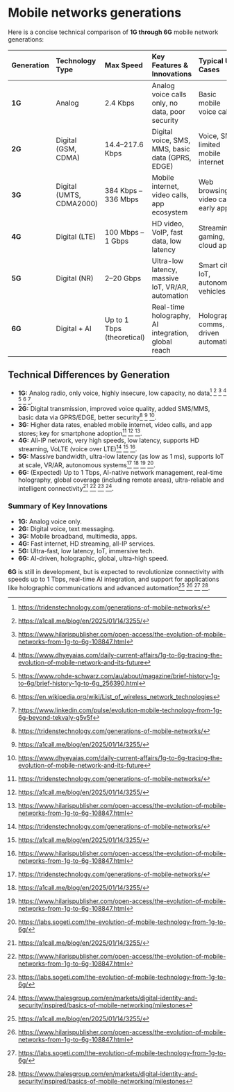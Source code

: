 # Mobile networks generations

Here is a concise technical comparison of **1G through 6G** mobile network generations:

| Generation | Technology Type          | Max Speed                  | Key Features \& Innovations                        | Typical Use Cases                       |
| :--------- | :----------------------- | :------------------------- | :------------------------------------------------- | :-------------------------------------- |
| **1G**     | Analog                   | 2.4 Kbps                   | Analog voice calls only, no data, poor security    | Basic mobile voice calls                |
| **2G**     | Digital (GSM, CDMA)      | 14.4–217.6 Kbps            | Digital voice, SMS, MMS, basic data (GPRS, EDGE)   | Voice, SMS, limited mobile internet     |
| **3G**     | Digital (UMTS, CDMA2000) | 384 Kbps – 336 Mbps        | Mobile internet, video calls, app ecosystem        | Web browsing, video calls, early apps   |
| **4G**     | Digital (LTE)            | 100 Mbps – 1 Gbps          | HD video, VoIP, fast data, low latency             | Streaming, gaming, cloud apps           |
| **5G**     | Digital (NR)             | 2–20 Gbps                  | Ultra-low latency, massive IoT, VR/AR, automation  | Smart cities, IoT, autonomous vehicles  |
| **6G**     | Digital + AI             | Up to 1 Tbps (theoretical) | Real-time holography, AI integration, global reach | Holographic comms, AI-driven automation |

## Technical Differences by Generation

- **1G:** Analog radio, only voice, highly insecure, low capacity, no data[^1] [^2] [^3] [^4] [^5] [^8] [^9].
- **2G:** Digital transmission, improved voice quality, added SMS/MMS, basic data via GPRS/EDGE, better security[^1] [^2] [^4].
- **3G:** Higher data rates, enabled mobile internet, video calls, and app stores; key for smartphone adoption[^1] [^2] [^3].
- **4G:** All-IP network, very high speeds, low latency, supports HD streaming, VoLTE (voice over LTE)[^1] [^2] [^3].
- **5G:** Massive bandwidth, ultra-low latency (as low as 1 ms), supports IoT at scale, VR/AR, autonomous systems[^1] [^2] [^3] [^6].
- **6G:** (Expected) Up to 1 Tbps, AI-native network management, real-time holography, global coverage (including remote areas), ultra-reliable and intelligent connectivity[^2] [^3] [^6] [^7].

### Summary of Key Innovations

- **1G:** Analog voice only.
- **2G:** Digital voice, text messaging.
- **3G:** Mobile broadband, multimedia, apps.
- **4G:** Fast internet, HD streaming, all-IP services.
- **5G:** Ultra-fast, low latency, IoT, immersive tech.
- **6G:** AI-driven, holographic, global, ultra-high speed.

**6G** is still in development, but is expected to revolutionize connectivity with speeds up to 1 Tbps, real-time AI integration, and support for applications like holographic communications and advanced automation[^2] [^3] [^6] [^7].

[^1]: https://tridenstechnology.com/generations-of-mobile-networks/
[^2]: https://a1call.me/blog/en/2025/01/14/3255/
[^3]: https://www.hilarispublisher.com/open-access/the-evolution-of-mobile-networks-from-1g-to-6g-108847.html
[^4]: https://www.dhyeyaias.com/daily-current-affairs/1g-to-6g-tracing-the-evolution-of-mobile-network-and-its-future
[^5]: https://www.rohde-schwarz.com/au/about/magazine/brief-history-1g-to-6g/brief-history-1g-to-6g_256390.html
[^6]: https://labs.sogeti.com/the-evolution-of-mobile-technology-from-1g-to-6g/
[^7]: https://www.thalesgroup.com/en/markets/digital-identity-and-security/inspired/basics-of-mobile-networking/milestones
[^8]: https://en.wikipedia.org/wiki/List_of_wireless_network_technologies
[^9]: https://www.linkedin.com/pulse/evolution-mobile-technology-from-1g-6g-beyond-tekvaly-g5v5f
